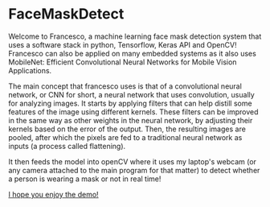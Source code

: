# FaceMaskDetect
Welcome to Francesco, a machine learning face mask detection system that uses a software stack in python, Tensorflow, Keras API and OpenCV! Francesco can also be applied on many embedded systems as it also uses MobileNet: Efficient Convolutional Neural Networks for Mobile Vision Applications.

The main concept that francesco uses is that of a convolutional neural network, or CNN for short, a neural network that uses convolution, usually for analyzing images. It starts by applying filters that can help distill some features of the image using different kernels. These filters can be improved in the same way as other weights in the neural network, by adjusting their kernels based on the error of the output. Then, the resulting images are pooled, after which the pixels are fed to a traditional neural network as inputs (a process called flattening).

It then feeds the model into openCV where it uses my laptop's webcam (or any camera attached to the main program for that matter) to detect whether a person is wearing a mask or not in real time!

[I hope you enjoy the demo!](https://youtu.be/emdcdljuGRg)

